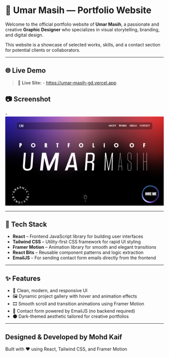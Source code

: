 # 🎨 Umar Masih — Portfolio Website

Welcome to the official portfolio website of **Umar Masih**, a passionate and creative **Graphic Designer** who specializes in visual storytelling, branding, and digital design.

This website is a showcase of selected works, skills, and a contact section for potential clients or collaborators.

---

## 🌐 Live Demo

> 🔗 **Live Site:** - https://umar-masih-gd.vercel.app

## 📷 Screenshot

-![LandingPage](./public/LandingPage.png)

---

## 🚀 Tech Stack

- **React** – Frontend JavaScript library for building user interfaces  
- **Tailwind CSS** – Utility-first CSS framework for rapid UI styling  
- **Framer Motion** – Animation library for smooth and elegant transitions  
- **React Bits** – Reusable component patterns and logic extraction  
- **EmailJS** – For sending contact form emails directly from the frontend

---

## ✨ Features

- 🎨 Clean, modern, and responsive UI
- 🖼️ Dynamic project gallery with hover and animation effects
- 🎞️ Smooth scroll and transition animations using Framer Motion
- 💌 Contact form powered by EmailJS (no backend required)
- 🌑 Dark-themed aesthetic tailored for creative portfolios

---

## Designed & Developed by Mohd Kaif
Built with ❤️ using React, Tailwind CSS, and Framer Motion


